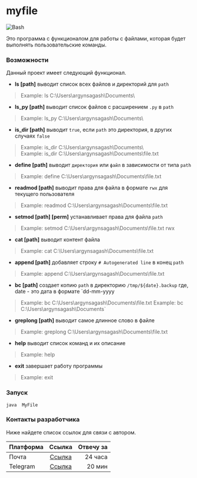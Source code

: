 # myfile

![Bash](https://play-lh.googleusercontent.com/gA7IC3Yf97usrMQcJBabzMgV8ovx-uJ8004eRDY3u5SIoPP86MJooF8RSYv8zNRVkNI)

Это программа с функционалом для работы с файлами, которая будет выполнять пользовательские команды.

### Возможности

Данный проект имеет следующий функционал. 

- **ls [path]**               выводит список всех файлов и директорий для `path`
>Example: ls C:\Users\argynsagash\Documents\
- **ls_py [path]**            выводит список файлов с расширением `.py` в `path`
>Example: ls_py C:\Users\argynsagash\Documents\
- **is_dir [path]**           выводит `true`, если `path` это директория, в других случаях `false`
>Example: is_dir C:\Users\argynsagash\Documents\     
>Example: is_dir C:\Users\argynsagash\Documents\file.txt
- **define [path]**           выводит `директория` или `файл` в зависимости от типа `path`
>Example: define C:\Users\argynsagash\Documents\file.txt
- **readmod [path]**          выводит права для файла в формате `rwx` для текущего пользователя
>Example: readmod C:\Users\argynsagash\Documents\file.txt
- **setmod [path] [perm]**    устанавливает права для файла `path`
>Example: setmod C:\Users\argynsagash\Documents\file.txt rwx
- **cat [path]**              выводит контент файла
>Example: cat C:\Users\argynsagash\Documents\file.txt
- **append [path]**           добавляет строку `# Autogenerated line` в конец `path`
>Example: append C:\Users\argynsagash\Documents\file.txt
- **bc [path]**               создает копию `path` в директорию `/tmp/${date}.backup` где, date - это дата в формате `dd-mm-yyyy
>Example: bc C:\Users\argynsagash\Documents\file.txt
>Example: bc C:\Users\argynsagash\Documents\`
- **greplong [path]**         выводит самое длинное слово в файле
>Example: greplong C:\Users\argynsagash\Documents\file.txt
- **help**                    выводит список команд и их описание
>Example: help
- **exit**                    завершает работу программы
>Example: exit

### Запуск

    java  MyFile

### Контакты разработчика

Ниже найдете список ссылок для связи с автором.

| Платформа    | Ссылка                      | Отвечу за |
| -------------|:---------------------------:|----------:|
| Почта        | [Ссылка](argyn.sagash@gmail.com) | 24 часа   |
| Telegram     | [Ссылка](https://t.me/argynsagash) | 20 мин     |
